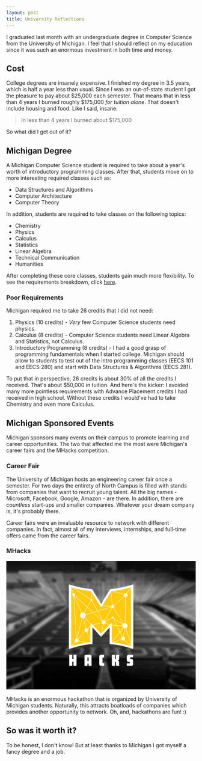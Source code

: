 ```yaml
---
layout: post
title: University Reflections
---
```

I graduated last month with an undergraduate degree in Computer Science from the University of Michigan. I feel that I should reflect on my education since it was such an enormous investment in both time and money.

## Cost

College degrees are insanely expensive. I finished my degree in 3.5 years, which is half a year less than usual. Since I was an out-of-state student I got the pleasure to pay about $25,000 each semester. That means that in less than 4 years I burned roughly $175,000 *for tuition alone*. That doesn't include housing and food. Like I said, insane.

> In less than 4 years I burned about $175,000

So what did I get out of it?

## Michigan Degree

A Michigan Computer Science student is required to take about a year's worth of introductory programming classes. After that, students move on to more interesting required classes such as: 

* Data Structures and Algorithms
* Computer Architecture
* Computer Theory

In addition, students are required to take classes on the following topics:

* Chemistry
* Physics
* Calculus
* Statistics
* Linear Algebra
* Technical Communication
* Humanities

After completing these core classes, students gain much more flexibility. To see the requirements breakdown, click [here](https://www.eecs.umich.edu/eecs/undergraduate/computer-science/cse_guide_fall_2015.pdf).

### Poor Requirements

Michigan required me to take 26 credits that I did not need:

1. Physics (10 credits) - *Very* few Computer Science students need physics.
2. Calculus (8 credits) - Computer Science students need Linear Algebra and Statistics, not Calculus.
3. Introductory Programming (8 credits) - I had a good grasp of programming fundamentals when I started college. Michigan should allow to students to test out of the intro programming classes (EECS 101 and EECS 280) and start with Data Structures & Algorithms (EECS 281).

To put that in perspective, 26 credits is about 30% of all the credits I received. That's about $50,000 in tuition. And here's the kicker: I avoided many more pointless requirements with Advance Placement credits I had received in high school. Without these credits I would've had to take Chemistry and even more Calculus.

## Michigan Sponsored Events

Michigan sponsors many events on their campus to promote learning and career opportunities. The two that affected me the most were Michigan's career fairs and the MHacks competition.

### Career Fair

The University of Michigan hosts an engineering career fair once a semester. For two days the entirety of North Campus is filled with stands from companies that want to recruit young talent. All the big names - Microsoft, Facebook, Google, Amazon - are there. In addition, there are *countless* start-ups and smaller companies. Whatever your dream company is, it's probably there.

Career fairs were an invaluable resource to network with different companies. In fact, almost all of my interviews, internships, and full-time offers came from the career fairs. 

### MHacks

![Mhacks](/img/MHacks.png)

MHacks is an enormous hackathon that is organized by University of Michigan students. Naturally, this attracts boatloads of companies which provides another opportunity to network. Oh, and, hackathons are fun! :)

## So was it worth it?

To be honest, I don't know! But at least thanks to Michigan I got myself a fancy degree and a job.